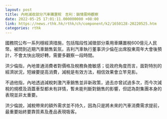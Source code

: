 ```yaml
---
layout: post
title: 內地減收部分汽車購置稅　吉利：銷情需時觀察
date: 2022-05-25 17:01:11.000000000 +08:00
link: https://news.rthk.hk/rthk/ch/component/k2/1650128-20220525.htm
categories: rthk
---
```


國務院公布一系列穩經濟措施，包括階段性減徵部分乘用車購置稅600億元人民幣。被問到近期汽車銷售氣氛，吉利汽車執行董事洪少倫在出席股東周年大會後預計，不會太快出現好轉，需要多觀察一段時間。

洪少倫指，內地普通消費者對價格及稅務負擔敏感；從政府角度而言，面對特別的經濟狀況，短線要提高消費，減稅是有效方法，相信效果會立竿見影。

不過他指，內地透過減稅刺激汽車銷售並非新政策，過去亦曾試過多次，而今次減稅的規模及涵蓋車型都未有詳情，暫未能判斷對銷售的影響，但認為對集團本身的表現並非太重要。

洪少倫說，減稅帶來的額外需求並不持久，因為只是將未來的汽車消費需求提前，最重要始終要靠質素及產品表現吸客。

